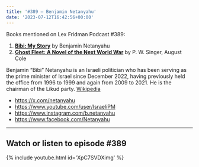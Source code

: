 ```yaml
---
title: '#389 – Benjamin Netanyahu'
date: '2023-07-12T16:42:56+00:00'
---
```


Books mentioned on Lex Fridman Podcast #389:

1. <b><a href="https://amzn.to/3NQy1AD" target="_blank" rel="sponsored noopener noreferrer">Bibi: My Story</a></b> by Benjamin Netanyahu
2. <b><a href="https://amzn.to/3rE7pf5" target="_blank" rel="sponsored noopener noreferrer">**Ghost Fleet: A Novel of the Next World War**</a></b> by P. W. Singer, August Cole

Benjamin “Bibi” Netanyahu is an Israeli politician who has been serving as the prime minister of Israel since December 2022, having previously held the office from 1996 to 1999 and again from 2009 to 2021. He is the chairman of the Likud party. <a href="https://en.wikipedia.org/wiki/Benjamin_Netanyahu" target="_blank">Wikipedia</a>

- <a href="https://x.com/netanyahu" target="_blank">https://x.com/netanyahu</a>
- <a href="https://www.youtube.com/user/IsraeliPM" target="_blank">https://www.youtube.com/user/IsraeliPM</a>
- <a href="https://www.instagram.com/b.netanyahu" target="_blank">https://www.instagram.com/b.netanyahu</a>
- <a href="https://www.facebook.com/Netanyahu" target="_blank">https://www.facebook.com/Netanyahu</a>

- - - - - -

## Watch or listen to episode #389

{% include youtube.html id='XpC7SVDXimg' %}